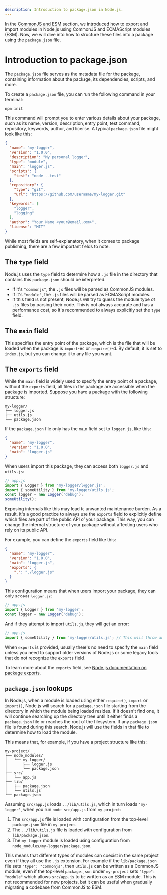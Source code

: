 ```yaml
---
description: Introduction to package.json in Node.js.
---
```


<!-- The ultimate source of truth should be https://nodejs.org/api/packages.html. Here we just give a brief overview. -->

In the [CommonJS and ESM](./commonjs-and-esm.md) section, we introduced how to export and import modules in Node.js using CommonJS and ECMAScript modules (ESM). Now, we will dive into how to structure these files into a package using the `package.json` file.

# Introduction to package.json

The `package.json` file serves as the metadata file for the package, containing information about the package, its dependencies, scripts, and more.

To create a `package.json` file, you can run the following command in your terminal:

```bash
npm init
```

This command will prompt you to enter various details about your package, such as its name, version, description, entry point, test command, repository, keywords, author, and license. A typical `package.json` file might look like this:

```json
{
  "name": "my-logger",
  "version": "1.0.0",
  "description": "My personal logger",
  "type": "module",
  "main": "logger.js",
  "scripts": {
    "test": "node --test"
  },
  "repository": {
    "type": "git",
    "url": "https://github.com/username/my-logger.git"
  },
  "keywords": [
    "logger",
    "logging"
  ],
  "author": "Your Name <your@email.com>",
  "license": "MIT"
}
```

While most fields are self-explanatory, when it comes to package publishing, there are a few important fields to note.

## The `type` field

Node.js uses the `type` field to determine how a `.js` file in the directory that contains this `package.json` should be interpreted.

- If it's `"commonjs"`, the `.js` files will be parsed as CommonJS modules.
- If it's `"module"`, the `.js` files will be parsed as ECMAScript modules.
- If this field is not present, Node.js will try to guess the module type of `.js` files by parsing their code. This is not always accurate and has a performance cost, so it's recommended to always explicitly set the `type` field.

## The `main` field

This specifies the entry point of the package, which is the file that will be loaded when the package is `import`-ed or `require()`-d. By default, it is set to `index.js`, but you can change it to any file you want.

## The `exports` field

While the `main` field is widely used to specify the entry point of a package, without the `exports` field, all files in the package are accessible when the package is imported. Suppose you have a package with the following structure:

```
my-logger/
├── logger.js
├── utils.js
└── package.json
```

If the `package.json` file only has the `main` field set to `logger.js`, like this:

```json
{
  "name": "my-logger",
  "version": "1.0.0",
  "main": "logger.js"
}
```

When users import this package, they can access both `logger.js` and `utils.js`:

```js
// app.js
import { Logger } from 'my-logger/logger.js';
import { someUtility } from 'my-logger/utils.js';
const logger = new Logger('debug');
someUtility();
```

Exposing internals like this may lead to unwanted maintenance burden. As a result, it's a good practice to always use the `exports` field to explicitly define which files are part of the public API of your package. This way, you can change the internal structure of your package without affecting users who rely on its public API.

For example, you can define the `exports` field like this:

```json
{
  "name": "my-logger",
  "version": "1.0.0",
  "main": "logger.js",
  "exports": {
    ".": "./logger.js"
  }
}
```

This configuration means that when users import your package, they can only access `logger.js`:

```js
// app.js
import { Logger } from 'my-logger';
const logger = new Logger('debug');
```

And if they attempt to import `utils.js`, they will get an error:

```js
// app.js
import { someUtility } from 'my-logger/utils.js'; // This will throw an error
```

When `exports` is provided, usually there's no need to specify the `main` field unless you need to support older versions of Node.js or some legacy tools that do not recognize the `exports` field.

To learn more about the `exports` field, see [Node.js documentation on package exports](https://nodejs.org/api/packages.html#package-entry-points).

## `package.json` lookups

In Node.js, when a module is loaded using either `require()`, `import` or `import()`, Node.js will search for a `package.json` file starting from the directory in which the module being loaded resides. If it doesn't find one, it will continue searching up the directory tree until it either finds a `package.json` file or reaches the root of the filesystem. If any `package.json` file is found during this search, Node.js will use the fields in that file to determine how to load the module.

This means that, for example, if you have a project structure like this:

```
my-project/
├── node_modules/
│   └── my-logger/
│       ├── logger.js
│       └── package.json
├── src/
│   └── app.js
├── lib/
│   ├── package.json
│   └── utils.js
└── package.json
```

Assuming `src/app.js` loads `../lib/utils.js`, which in turn loads `'my-logger'`, when you run `node src/app.js` from `my-project`:

1. The `src/app.js` file is loaded with configuration from the top-level `package.json` file in `my-project`.
2. The `../lib/utils.js` file is loaded with configuration from `lib/package.json`.
3. The `my-logger` module is loaded using configuration from `node_modules/my-logger/package.json`.

This means that different types of modules can coexist in the same project even if they all use the `.js` extension. For example if the `lib/package.json` file sets `"type": "commonjs"`, then `utils.js` can be written as a CommonJS module, even if the top-level `package.json` under `my-project` sets `"type": "module"` which allows `src/app.js` to be written as an ESM module. This is not recommended for new projects, but it can be useful when gradually migrating a codebase from CommonJS to ESM.
